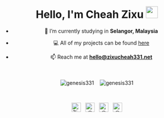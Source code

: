 <div style="text-align: center;">
<h5 align="center">
<h1 align="center">Hello, I'm Cheah Zixu <img src="https://emojis.slackmojis.com/emojis/images/1570211625/6611/wave-animated.gif" width="32" height="32"/></h1>

- 🔭 I’m currently studying in **Selangor, Malaysia**

- 💻 All of my projects can be found [here](https://zixucheah331.net/works)

- 📫 Reach me at **hello@zixucheah331.net**

<br/>
<p align="center">
<img src="https://github-readme-stats.vercel.app/api?username=genesis331&show_icons=true" alt="genesis331" align="center"/>
&nbsp;&nbsp;
<img src="https://github-readme-stats.vercel.app/api/top-langs/?username=genesis331" alt="genesis331" align="center"/>
</p>
<br/>
<p align="center">
<a href="https://fb.com/zixucheah331" target="blank"><img align="center" src="https://simpleicons.org/icons/facebook.svg" alt="Zixu Cheah" height="25" width="25"/></a>
&nbsp;
<a href="https://instagram.com/zixucheah331" target="blank"><img align="center" src="https://simpleicons.org/icons/instagram.svg" alt="@zixucheah331" height="25" width="25"/></a>
&nbsp;
<a href="https://github.com/genesis331" target="blank"><img align="center" src="https://simpleicons.org/icons/github.svg" alt="@genesis331" height="25" width="25"/></a>
&nbsp;
<a href="https://gitlab.com/genesis331" target="blank"><img align="center" src="https://simpleicons.org/icons/gitlab.svg" alt="@genesis331" height="25" width="25"/></a>
</p>
<br>
